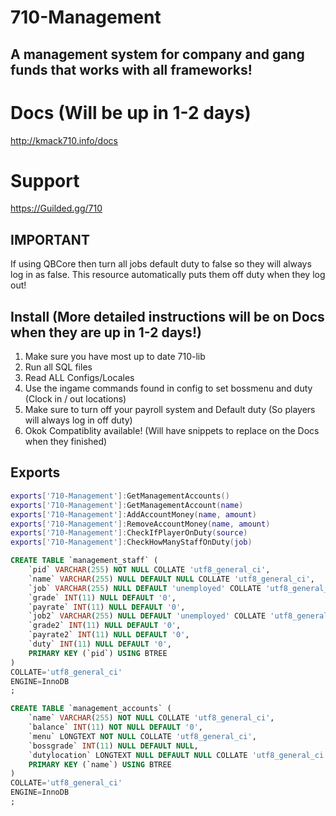 # 710-Management 
## A management system for company and gang funds that works with all frameworks! 

# Docs (Will be up in 1-2 days)
http://kmack710.info/docs
# Support 
https://Guilded.gg/710 

## IMPORTANT 
If using QBCore then turn all jobs default duty to false so they will always log in as false. This resource automatically puts them off duty when they log out! 

## Install (More detailed instructions will be on Docs when they are up in 1-2 days!)
1. Make sure you have most up to date 710-lib 
2. Run all SQL files
3. Read ALL Configs/Locales 
4. Use the ingame commands found in config to set bossmenu and duty (Clock in / out locations)
5. Make sure to turn off your payroll system and Default duty (So players will always log in off duty)
6. Okok Compatiblity available! (Will have snippets to replace on the Docs when they finished)

## Exports 
```lua 
exports['710-Management']:GetManagementAccounts()
exports['710-Management']:GetManagementAccount(name)
exports['710-Management']:AddAccountMoney(name, amount)
exports['710-Management']:RemoveAccountMoney(name, amount)
exports['710-Management']:CheckIfPlayerOnDuty(source)
exports['710-Management']:CheckHowManyStaffOnDuty(job)

```
```sql 
CREATE TABLE `management_staff` (
	`pid` VARCHAR(255) NOT NULL COLLATE 'utf8_general_ci',
	`name` VARCHAR(255) NULL DEFAULT NULL COLLATE 'utf8_general_ci',
	`job` VARCHAR(255) NULL DEFAULT 'unemployed' COLLATE 'utf8_general_ci',
	`grade` INT(11) NULL DEFAULT '0',
	`payrate` INT(11) NULL DEFAULT '0',
	`job2` VARCHAR(255) NULL DEFAULT 'unemployed' COLLATE 'utf8_general_ci',
	`grade2` INT(11) NULL DEFAULT '0',
	`payrate2` INT(11) NULL DEFAULT '0',
	`duty` INT(11) NULL DEFAULT '0',
	PRIMARY KEY (`pid`) USING BTREE
)
COLLATE='utf8_general_ci'
ENGINE=InnoDB
;

CREATE TABLE `management_accounts` (
	`name` VARCHAR(255) NOT NULL COLLATE 'utf8_general_ci',
	`balance` INT(11) NOT NULL DEFAULT '0',
	`menu` LONGTEXT NOT NULL COLLATE 'utf8_general_ci',
	`bossgrade` INT(11) NULL DEFAULT NULL,
	`dutylocation` LONGTEXT NULL DEFAULT NULL COLLATE 'utf8_general_ci',
	PRIMARY KEY (`name`) USING BTREE
)
COLLATE='utf8_general_ci'
ENGINE=InnoDB
;
```

